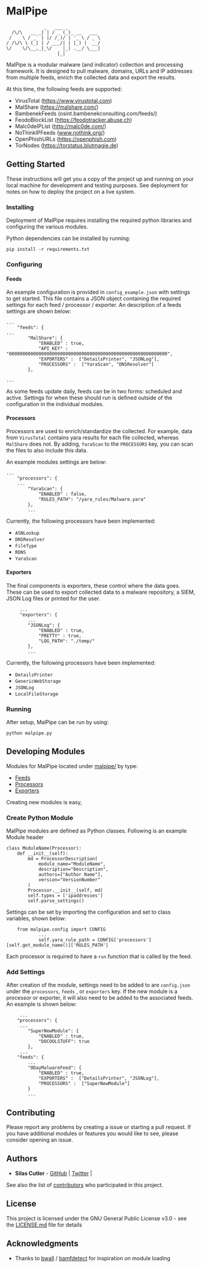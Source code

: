 # MalPipe

                  _   ___ _            
      /\/\   __ _| | / _ (_)_ __   ___ 
     /    \ / _` | |/ /_)/ | '_ \ / _ \
    / /\/\ \ (_| | / ___/| | |_) |  __/
    \/    \/\__,_|_\/    |_| .__/ \___|
                       |_|         


MalPipe is a modular malware (and indicator) collection and processing framework.  It is designed to pull malware, domains, URLs and IP addresses from multiple feeds, enrich the collected data and export the results.

At this time, the following feeds are supported:
* VirusTotal (https://www.virustotal.com)
* MalShare (https://malshare.com/)
* BambenekFeeds (osint.bambenekconsulting.com/feeds/)
* FeodoBlockList (https://feodotracker.abuse.ch)
* Malc0deIPList (http://malc0de.com/)
* NoThinkIPFeeds (www.nothink.org/)
* OpenPhishURLs (https://openphish.com)
* TorNodes (https://torstatus.blutmagie.de)


## Getting Started

These instructions will get you a copy of the project up and running on your local machine for development and testing purposes. See deployment for notes on how to deploy the project on a live system.


### Installing

Deployment of MalPipe requires installing the required python libraries and configuring the various modules.

Python dependencies can be installed by running:
```
pip install -r requirements.txt
```

### Configuring

#### Feeds 

An example configuration is provided in `config_example.json` with settings to get started.  This file contains a JSON object containing the required settings for each feed / processor / exporter.  An description of a feeds settings are shown below:

```
...
    "feeds": {
...
        "MalShare": {
            "ENABLED" : true,
            "API_KEY" : "00000000000000000000000000000000000000000000000000000000000",
            "EXPORTERS" :  ["DetailsPrinter", "JSONLog"],
            "PROCESSORS" :  ["YaraScan", "DNSResolver"]
        },

...
```  

As some feeds update daily, feeds can be in two forms: scheduled and active.  Settings for when these should run is defined outside of the configuration in the individual modules.

#### Processors
 
Processors are used to enrich/standardize the collected.  For example, data from `VirusTotal` contains yara results for each file collected, whereas `MalShare` does not.  By adding, `YaraScan` to the `PROCESSORS` key, you can scan the files to also include this data. 

An example modules settings are below: 

```
...
    "processors": {
    ...
        "YaraScan": {
            "ENABLED" : false,
            "RULES_PATH": "/yara_rules/Malware.yara"
        },
        ...
```
Currently, the following processors have been implemented:
* `ASNLookup`
* `DNSResolver`
* `FileType`
* `RDNS`
* `YaraScan`

#### Exporters
 
The final components is exporters, these control where the data goes.  These can be used to export collected data to a malware repository, a SIEM, JSON Log files or printed for the user. 

```
     ...
     "exporters": {
        ...
        "JSONLog": {
            "ENABLED" : true,
            "PRETTY" : true,
            "LOG_PATH": "./temp/"
        },
        ...
```

Currently, the following processors have been implemented:
* `DetailsPrinter`
* `GenericWebStorage`
* `JSONLog`
* `LocalFileStorage`

### Running

After setup, MalPipe can be run by using:
```
python malpipe.py
```



## Developing Modules
Modules for MalPipe located under [malpipe/](malpipe/) by type:
* [Feeds](malpipe/feeds)
* [Processors](malpipe/processors)
* [Exporters](malpipe/exporters)

Creating new modules is easy, 

### Create Python Module

MalPipe modules are defined as Python classes.  Following is an example Module header

```
class ModuleName(Processor):
    def __init__(self):
        md = ProcessorDescription(
            module_name="ModuleName",
            description="Description",
            authors=["Author Name"],
            version="VersionNumber"
        )
        Processor.__init__(self, md)
        self.types = ['ipaddresses']
        self.parse_settings()
 ```

Settings can be set by importing the configuration and set to class variables, shown below:

```
	from malpipe.config import CONFIG
            ...
            self.yara_rule_path = CONFIG['processors'][self.get_module_name()]['RULES_PATH']
```

Each processor is required to have a `run` function that is called by the feed.  

### Add Settings
After creation of the module, settings need to be added to are `config.json` under the `processors`, `feeds` , or `exporters` key. If the new module is a processor or exporter, it will also need to be added to the associated feeds.  An example is shown below:

```
     ...
    "processors": {
     ...    
        "SuperNewModule": {
            "ENABLED" : true,
            "DOCOOLSTUFF": true
        },
     ...
    "feeds": {
        ...
        "0DayMalwareFeed": { 
            "ENABLED" : true,
            "EXPORTERS" :  ["DetailsPrinter", "JSONLog"],
            "PROCESSORS" :  ["SuperNewModule"]
        }
        ...
```




## Contributing

Please report any problems by creating a issue or starting a pull request.  If you have additional modules or features you would like to see, please consider opening an issue.

## Authors

* **Silas Cutler** -  [GitHub](https://github.com/SilasCutler) | [Twitter](https://twitter.com/SilasCutler) | 

See also the list of [contributors](https://github.com/silascutler/malpipe/contributors) who participated in this project.

## License

This project is licensed under the GNU General Public License v3.0 - see the [LICENSE.md](LICENSE.md) file for details

## Acknowledgments

* Thanks to [bwall](https://github.com/bwall) / [bamfdetect](https://github.com/bwall/bamfdetect) for inspiration on module loading


